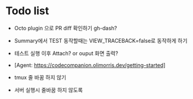 # Todo list

- Octo plugin 으로 PR diff 확인하기 gh-dash?
- Summary에서 TEST 동작할때는 VIEW_TRACEBACK=false로 동작하게 하기
- 테스트 실행 이후 Attach? or ouput 화면 출력?
- [Agent: https://codecompanion.olimorris.dev/getting-started]

- tmux 줄 바꿈 하지 않기
- 서버 실행시 줄바꿈 하지 않도록

